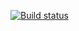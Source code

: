 [![Build status](https://ci.appveyor.com/api/projects/status/2k4fq08c7vjhy3an?svg=true)](https://ci.appveyor.com/project/DmitriyB763/patterns)

